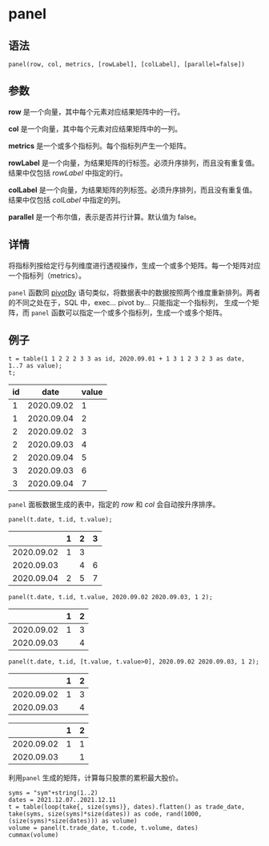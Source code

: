 # panel

## 语法

`panel(row, col, metrics, [rowLabel], [colLabel], [parallel=false])`

## 参数

**row** 是一个向量，其中每个元素对应结果矩阵中的一行。

**col** 是一个向量，其中每个元素对应结果矩阵中的一列。

**metrics** 是一个或多个指标列。每个指标列产生一个矩阵。

**rowLabel** 是一个向量，为结果矩阵的行标签。必须升序排列，而且没有重复值。结果中仅包括 *rowLabel* 中指定的行。

**colLabel** 是一个向量，为结果矩阵的列标签。必须升序排列，而且没有重复值。结果中仅包括 *colLabel* 中指定的列。

**parallel** 是一个布尔值，表示是否并行计算。默认值为 false。

## 详情

将指标列按给定行与列维度进行透视操作，生成一个或多个矩阵。每一个矩阵对应一个指标列（metrics）。

`panel` 函数同 [pivotBy](../../progr/sql/pivotBy.html)
语句类似，将数据表中的数据按照两个维度重新排列。两者的不同之处在于，SQL 中，exec... pivot by... 只能指定一个指标列， 生成一个矩阵，而
`panel` 函数可以指定一个或多个指标列，生成一个或多个矩阵。

## 例子

```
t = table(1 1 2 2 2 3 3 as id, 2020.09.01 + 1 3 1 2 3 2 3 as date, 1..7 as value);
t;
```

| id | date | value |
| --- | --- | --- |
| 1 | 2020.09.02 | 1 |
| 1 | 2020.09.04 | 2 |
| 2 | 2020.09.02 | 3 |
| 2 | 2020.09.03 | 4 |
| 2 | 2020.09.04 | 5 |
| 3 | 2020.09.03 | 6 |
| 3 | 2020.09.04 | 7 |

`panel` 面板数据生成的表中，指定的 *row* 和 *col*
会自动按升序排序。

```
panel(t.date, t.id, t.value);
```

|  | 1 | 2 | 3 |
| --- | --- | --- | --- |
| 2020.09.02 | 1 | 3 |  |
| 2020.09.03 |  | 4 | 6 |
| 2020.09.04 | 2 | 5 | 7 |

```
panel(t.date, t.id, t.value, 2020.09.02 2020.09.03, 1 2);
```

|  | 1 | 2 |
| --- | --- | --- |
| 2020.09.02 | 1 | 3 |
| 2020.09.03 |  | 4 |

```
panel(t.date, t.id, [t.value, t.value>0], 2020.09.02 2020.09.03, 1 2);
```

|  | 1 | 2 |
| --- | --- | --- |
| 2020.09.02 | 1 | 3 |
| 2020.09.03 |  | 4 |

|  | 1 | 2 |
| --- | --- | --- |
| 2020.09.02 | 1 | 1 |
| 2020.09.03 |  | 1 |

利用`panel` 生成的矩阵，计算每只股票的累积最大股价。

```
syms = "sym"+string(1..2)
dates = 2021.12.07..2021.12.11
t = table(loop(take{, size(syms)}, dates).flatten() as trade_date,  take(syms, size(syms)*size(dates)) as code, rand(1000, (size(syms)*size(dates))) as volume)
volume = panel(t.trade_date, t.code, t.volume, dates)
cummax(volume)
```

